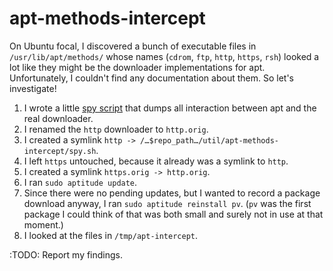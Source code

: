 ﻿
apt-methods-intercept
=====================

On Ubuntu focal, I discovered a bunch of executable files in
`/usr/lib/apt/methods/`
whose names (`cdrom`, `ftp`, `http`, `https`, `rsh`)
looked a lot like they might be the downloader implementations for apt.
Unfortunately, I couldn't find any documentation about them.
So let's investigate!

1.  I wrote a little [spy script](spy.sh) that dumps all interaction
    between apt and the real downloader.
1.  I renamed the `http` downloader to `http.orig`.
1.  I created a symlink
    `http -> /…$repo_path…/util/apt-methods-intercept/spy.sh`.
1.  I left `https` untouched, because it already was a symlink to `http`.
1.  I created a symlink `https.orig -> http.orig`.
1.  I ran `sudo aptitude update`.
1.  Since there were no pending updates, but I wanted to record a package
    download anyway, I ran `sudo aptitude reinstall pv`.
    (`pv` was the first package I could think of that was both small and
    surely not in use at that moment.)
1.  I looked at the files in `/tmp/apt-intercept`.

:TODO: Report my findings.



